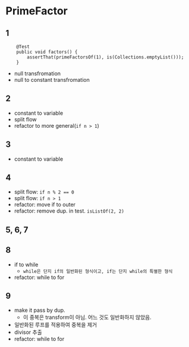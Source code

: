 # PrimeFactor

## 1

```
	@Test
	public void factors() {
		assertThat(primeFactorsOf(1), is(Collections.emptyList()));
	}
```

- null transfromation
- null to constant transfromation

## 2

- constant to variable
- split flow
- refactor to more general(`if n > 1`)

## 3

- constant to variable

## 4

- split flow: `if n % 2 == 0`
- split flow: `if n > 1`
- refactor: move if to outer
- refactor: remove dup. in test. `isListOf(2, 2)`

## 5, 6, 7

## 8

- if to while
	- `while은 단지 if의 일반화된 형식이고, if는 단지 while의 특별한 형식`
- refactor: while to for

## 9

- make it pass by dup.
	- 이 중복은 transform이 아님. 어느 것도 일반화하지 않았음.
- 일반화된 루프를 적용하여 중복을 제거
- divisor 추출
- refactor: while to for